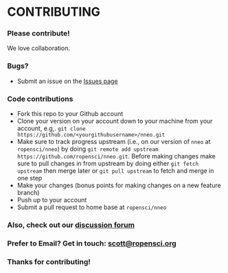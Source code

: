# CONTRIBUTING #

### Please contribute!

We love collaboration.

### Bugs?

* Submit an issue on the [Issues page](https://github.com/ropensci/nneo/issues)

### Code contributions

* Fork this repo to your Github account
* Clone your version on your account down to your machine from your account, e.g,. `git clone https://github.com/<yourgithubusername>/nneo.git`
* Make sure to track progress upstream (i.e., on our version of `nneo` at `ropensci/nneo`) by doing `git remote add upstream https://github.com/ropensci/nneo.git`. Before making changes make sure to pull changes in from upstream by doing either `git fetch upstream` then merge later or `git pull upstream` to fetch and merge in one step
* Make your changes (bonus points for making changes on a new feature branch)
* Push up to your account
* Submit a pull request to home base at `ropensci/nneo`

### Also, check out our [discussion forum](https://discuss.ropensci.org)

### Prefer to Email? Get in touch: [scott@ropensci.org](mailto:scott@ropensci.org)

### Thanks for contributing!
